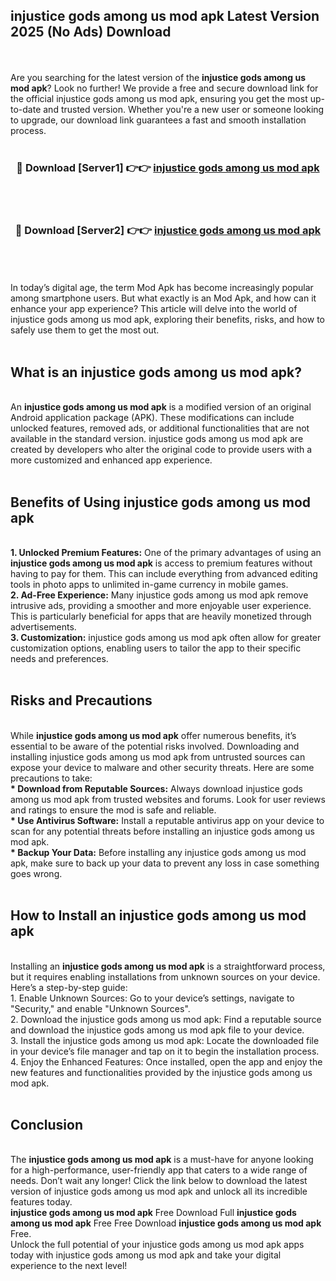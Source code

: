 ## injustice gods among us mod apk Latest Version 2025 (No Ads) Download
<br><br>
Are you searching for the latest version of the <strong>injustice gods among us mod apk</strong>? Look no further! We provide a free and secure download link for the official injustice gods among us mod apk, ensuring you get the most up-to-date and trusted version. Whether you're a new user or someone looking to upgrade, our download link guarantees a fast and smooth installation process.
<br>
<br>
<div align="center">
<h3>🔴 Download [Server1] 👉👉 <a href="https://modyolo.store/injustice_gods_among_us_mod_apk">injustice gods among us mod apk</a></h3><br>
<br>
<h3>🔴 Download [Server2] 👉👉 <a href="https://modyolo.store/injustice_gods_among_us_mod_apk">injustice gods among us mod apk</a></h3><br>
</div>
<br>
<br>
In today’s digital age, the term Mod Apk has become increasingly popular among smartphone users. But what exactly is an Mod Apk, and how can it enhance your app experience? This article will delve into the world of injustice gods among us mod apk, exploring their benefits, risks, and how to safely use them to get the most out.
<br>
<br>
<h2>What is an injustice gods among us mod apk?</h2>
<br>
An <strong>injustice gods among us mod apk</strong> is a modified version of an original Android application package (APK). These modifications can include unlocked features, removed ads, or additional functionalities that are not available in the standard version. injustice gods among us mod apk are created by developers who alter the original code to provide users with a more customized and enhanced app experience.
<br>
<br>
<h2>Benefits of Using injustice gods among us mod apk</h2>
<br>
<strong> 1. Unlocked Premium Features:</strong> One of the primary advantages of using an <strong>injustice gods among us mod apk</strong> is access to premium features without having to pay for them. This can include everything from advanced editing tools in photo apps to unlimited in-game currency in mobile games.
<br>
<strong> 2. Ad-Free Experience:</strong> Many injustice gods among us mod apk remove intrusive ads, providing a smoother and more enjoyable user experience. This is particularly beneficial for apps that are heavily monetized through advertisements.
<br>
<strong> 3. Customization:</strong> injustice gods among us mod apk often allow for greater customization options, enabling users to tailor the app to their specific needs and preferences.
<br>
<br>
<h2>Risks and Precautions</h2>
<br>
While <strong>injustice gods among us mod apk</strong> offer numerous benefits, it’s essential to be aware of the potential risks involved. Downloading and installing injustice gods among us mod apk from untrusted sources can expose your device to malware and other security threats. Here are some precautions to take:
<br>
<strong> * Download from Reputable Sources:</strong> Always download injustice gods among us mod apk from trusted websites and forums. Look for user reviews and ratings to ensure the mod is safe and reliable.
<br>
<strong> * Use Antivirus Software:</strong> Install a reputable antivirus app on your device to scan for any potential threats before installing an injustice gods among us mod apk.
<br>
<strong> * Backup Your Data:</strong> Before installing any injustice gods among us mod apk, make sure to back up your data to prevent any loss in case something goes wrong.
<br>
<br>
<h2>How to Install an injustice gods among us mod apk</h2>
<br>
Installing an <strong>injustice gods among us mod apk</strong> is a straightforward process, but it requires enabling installations from unknown sources on your device. Here’s a step-by-step guide:
<br>
 1. Enable Unknown Sources: Go to your device’s settings, navigate to "Security," and enable "Unknown Sources".
<br>
 2. Download the injustice gods among us mod apk: Find a reputable source and download the injustice gods among us mod apk file to your device.
<br>
 3. Install the injustice gods among us mod apk: Locate the downloaded file in your device’s file manager and tap on it to begin the installation process.
<br>
 4. Enjoy the Enhanced Features: Once installed, open the app and enjoy the new features and functionalities provided by the injustice gods among us mod apk.
<br>
<br>
<h2><strong>Conclusion</strong></h2>
<br>
The <strong>injustice gods among us mod apk</strong> is a must-have for anyone looking for a high-performance, user-friendly app that caters to a wide range of needs. Don’t wait any longer! Click the link below to download the latest version of injustice gods among us mod apk and unlock all its incredible features today.
<br>
<strong>injustice gods among us mod apk</strong> Free Download Full <strong>injustice gods among us mod apk</strong> Free Free Download <strong>injustice gods among us mod apk</strong> Free.
<br>
Unlock the full potential of your injustice gods among us mod apk apps today with injustice gods among us mod apk and take your digital experience to the next level!

